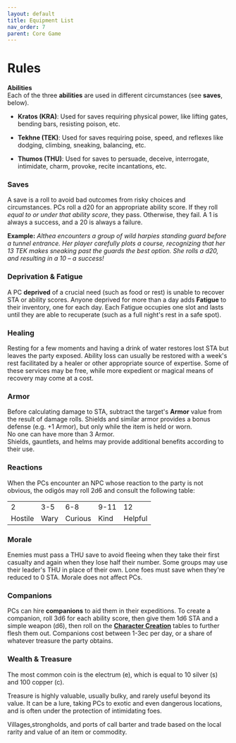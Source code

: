 ```yaml
---
layout: default
title: Equipment List
nav_order: 7
parent: Core Game
---
```

# Rules
**Abilities**  
Each of the three **abilities** are used in different circumstances (see **saves**, below).

- **Kratos (KRA)**: Used for saves requiring physical power, like lifting gates, bending bars, resisting poison, etc.

- **Tekhne (TEK)**: Used for saves requiring poise, speed, and reflexes like dodging, climbing, sneaking, balancing, etc.

- **Thumos (THU)**: Used for saves to persuade, deceive, interrogate, intimidate, charm, provoke, recite incantations, etc.

### Saves
A save is a roll to avoid bad outcomes from risky choices and circumstances. PCs roll a d20 for an appropriate ability score. If they roll *equal to or under that ability score*, they pass. Otherwise, they fail. A 1 is always a success, and a 20 is always a failure.

**Example:** *Althea encounters a group of wild harpies standing guard before a tunnel entrance. Her player carefully plots a course, recognizing that her 13 TEK makes sneaking past the guards the best option. She rolls a d20, and resulting in a 10 – a success!*

### Deprivation & Fatigue
A PC **deprived** of a crucial need (such as food or rest) is unable to recover STA or ability scores. Anyone deprived for more than a day adds **Fatigue** to their inventory, one for each day. Each Fatigue occupies one slot and lasts until they are able to recuperate (such as a full night's rest in a safe spot).  

### Healing
Resting for a few moments and having a drink of water restores lost STA but leaves the party exposed. Ability loss can usually be restored with a week's rest facilitated by a healer or other appropriate source of expertise. Some of these services may be free, while more expedient or magical means of recovery may come at a cost.

### Armor
Before calculating damage to STA, subtract the target's **Armor** value from the result of damage rolls. Shields and similar armor provides a bonus defense (e.g. +1 Armor), but only while the item is held or worn.  
No one can have more than 3 Armor.  
Shields, gauntlets, and helms may provide additional benefits according to their use.

### Reactions  
When the PCs encounter an NPC whose reaction to the party is not obvious, the odigós may roll 2d6 and consult the following table:

|         |      |         |      |         |
|---------|------|---------|------|---------|
| 2       | 3-5  | 6-8     | 9-11 | 12      |
| Hostile | Wary | Curious | Kind | Helpful |


### Morale
Enemies must pass a THU save to avoid fleeing when they take their first casualty and again when they lose half their number. Some groups may use their leader's THU in place of their own. Lone foes must save when they're reduced to 0 STA. Morale does not affect PCs.

### Companions
PCs can hire **companions** to aid them in their expeditions. To create a companion, roll 3d6 for each ability score, then give them 1d6 STA and a simple weapon (d6), then roll on the [**Character Creation**](#character-creation) tables to further flesh them out. Companions cost between 1-3ec per day, or a share of whatever treasure the party obtains.

### Wealth & Treasure
The most common coin is the electrum (e), which is equal to 10 silver (s) and 100 copper (c).

Treasure is highly valuable, usually bulky, and rarely useful beyond its value. It can be a lure, taking PCs to exotic and even dangerous locations, and is often under the protection of intimidating foes.

Villages,strongholds, and ports of call barter and trade based on the local rarity and value of an item or commodity.